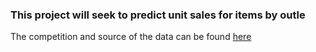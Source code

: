 ### This project will seek to predict unit sales for items by outle

The competition and source of the data can be found [here](https://datahack.analyticsvidhya.com/contest/practice-problem-big-mart-sales-iii/)


